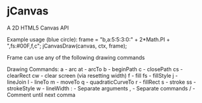 jCanvas
=======

A 2D HTML5 Canvas API

Example usage (blue circle):
  frame = "b,a:5:5:3:0:" + 2*Math.PI + ",fs:#00F,f,c";
  jCanvasDraw(canvas, ctx, frame);

Frame can use any of the following drawing commands

Drawing Commands:
  a  - arc
  at - arcTo
  b  - beginPath
  c  - closePath
  cs - clearRect
  cw - clear screen (via resetting width)
  f  - fill
  fs - fillStyle
  j  - lineJoin
  l  - lineTo
  m  - moveTo
  q  - quadraticCurveTo
  r  - fillRect
  s  - stroke
  ss - strokeStyle
  w  - lineWidth
  :  - Separate arguments
  ,  - Separate commands
  /  - Comment until next comma
